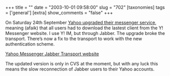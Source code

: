 +++
title = ""
date = "2003-10-01 09:58:00"
slug = "702"
[taxonomies]
tags = ['general']
[extra]
show_comments = "false"
+++

On Saturday 24th September [Yahoo upgraded their messenger service](http://news.com.com/2100-1012-5078361.html), meaning (afaik) that all users had to download the lastest client from the Y! Messenger website. I use Y! IM, but through Jabber. The upgrade broke the transport. There’s now a fix to the transport to work with the new authentication scheme.

[Yahoo Messenger Jabber Transport website](http://www.jabberstudio.org/projects/yahoo-transport-2/project/view.php)

The updated version is only in CVS at the moment, but with any luck this means the slow reconnection of Jabber users to their Yahoo accounts.
